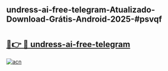 ## undress-ai-free-telegram-Atualizado-Download-Grátis-Android-2025-#psvqf

# <h2><a href="https://ainizakaria.my?title=undress-ai-free-telegram&ref=20M">🔗👉 🔴 undress-ai-free-telegram</a></h2>

[![acn](https://github.com/user-attachments/assets/0f9c940e-d8b0-45ae-aac7-cd30a18b3e1c)](https://ainizakaria.my?title=undress-ai-free-telegram&ref=20M)

